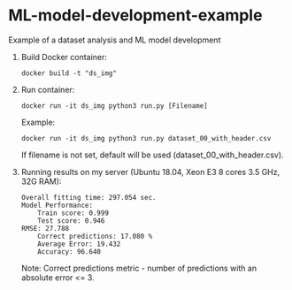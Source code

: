 # ML-model-development-example
Example of a dataset analysis and ML model development

1. Build Docker container:

    `docker build -t "ds_img"`

2. Run container:

    `docker run -it ds_img python3 run.py [Filename]`

    Example:

    `docker run -it ds_img python3 run.py dataset_00_with_header.csv`

    If filename is not set, default will be used (dataset_00_with_header.csv).

3. Running results on my server (Ubuntu 18.04, Xeon E3 8 cores 3.5 GHz, 32G RAM):

    ```df@ubuntu:~$ docker run -v /home/df/models/:/home/df/models -it ds_img python3 run.py dataset_00_with_header.csv train
    Overall fitting time: 297.054 sec.
    Model Performance:
        Train score: 0.999
        Test score: 0.946
	RMSE: 27.788
        Correct predictions: 17.080 %
        Average Error: 19.432
        Accuracy: 96.640
	```

    Note: Correct predictions metric - number of predictions with an absolute error <= 3.
